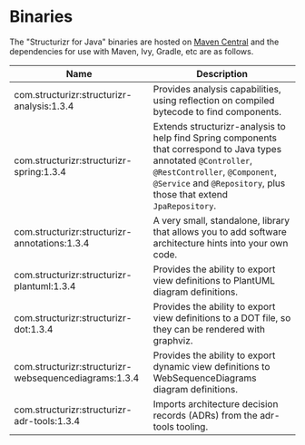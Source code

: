 # Binaries
The "Structurizr for Java" binaries are hosted on [Maven Central](https://repo1.maven.org/maven2/com/structurizr/) and the dependencies for use with Maven, Ivy, Gradle, etc are as follows.

Name                                                  | Description
----------------------------------------------------- | ---------------------------------------------------------------------------------------------------------------------------
com.structurizr:structurizr-analysis:1.3.4            | Provides analysis capabilities, using reflection on compiled bytecode to find components.
com.structurizr:structurizr-spring:1.3.4              | Extends structurizr-analysis to help find Spring components that correspond to Java types annotated ```@Controller```, ```@RestController```, ```@Component```, ```@Service``` and ```@Repository```, plus those that extend ```JpaRepository```.
com.structurizr:structurizr-annotations:1.3.4         | A very small, standalone, library that allows you to add software architecture hints into your own code.
com.structurizr:structurizr-plantuml:1.3.4            | Provides the ability to export view definitions to PlantUML diagram definitions.
com.structurizr:structurizr-dot:1.3.4                 | Provides the ability to export view definitions to a DOT file, so they can be rendered with graphviz.
com.structurizr:structurizr-websequencediagrams:1.3.4 | Provides the ability to export dynamic view definitions to WebSequenceDiagrams diagram definitions.
com.structurizr:structurizr-adr-tools:1.3.4           | Imports architecture decision records (ADRs) from the adr-tools tooling.